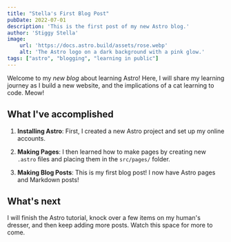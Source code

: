 ```yaml
---
title: "Stella's First Blog Post"
pubDate: 2022-07-01
description: 'This is the first post of my new Astro blog.'
author: 'Stiggy Stella'
image:
    url: 'https://docs.astro.build/assets/rose.webp'
    alt: 'The Astro logo on a dark background with a pink glow.'
tags: ["astro", "blogging", "learning in public"]
---
```

Welcome to my _new blog_ about learning Astro! Here, I will share my learning journey as I build a new website, and the implications of a cat learning to code. Meow!

## What I've accomplished

1. **Installing Astro**: First, I created a new Astro project and set up my online accounts.

2. **Making Pages**: I then learned how to make pages by creating new `.astro` files and placing them in the `src/pages/` folder.

3. **Making Blog Posts**: This is my first blog post! I now have Astro pages and Markdown posts!

## What's next

I will finish the Astro tutorial, knock over a few items on my human's dresser, and then keep adding more posts. Watch this space for more to come.